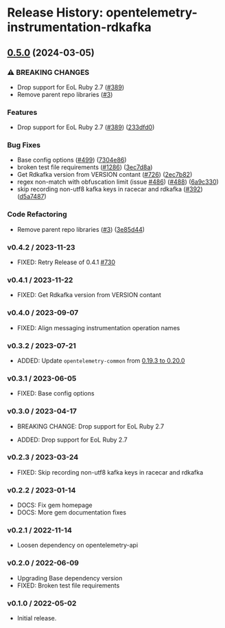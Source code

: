 # Release History: opentelemetry-instrumentation-rdkafka

## [0.5.0](https://github.com/TonyCTHsu/opentelemetry-ruby-contrib/compare/opentelemetry-instrumentation-rdkafka-v0.4.2...opentelemetry-instrumentation-rdkafka/v0.5.0) (2024-03-05)


### ⚠ BREAKING CHANGES

* Drop support for EoL Ruby 2.7 ([#389](https://github.com/TonyCTHsu/opentelemetry-ruby-contrib/issues/389))
* Remove parent repo libraries ([#3](https://github.com/TonyCTHsu/opentelemetry-ruby-contrib/issues/3))

### Features

* Drop support for EoL Ruby 2.7 ([#389](https://github.com/TonyCTHsu/opentelemetry-ruby-contrib/issues/389)) ([233dfd0](https://github.com/TonyCTHsu/opentelemetry-ruby-contrib/commit/233dfd0dae81346e9687090f9d8dfb85215e0ba7))


### Bug Fixes

* Base config options ([#499](https://github.com/TonyCTHsu/opentelemetry-ruby-contrib/issues/499)) ([7304e86](https://github.com/TonyCTHsu/opentelemetry-ruby-contrib/commit/7304e86e9a3beba5c20f790b256bbb54469411ca))
* broken test file requirements ([#1286](https://github.com/TonyCTHsu/opentelemetry-ruby-contrib/issues/1286)) ([3ec7d8a](https://github.com/TonyCTHsu/opentelemetry-ruby-contrib/commit/3ec7d8a456dbd3c9bbad7b397a3da8b8a311d8e3))
* Get Rdkafka version from VERSION contant ([#726](https://github.com/TonyCTHsu/opentelemetry-ruby-contrib/issues/726)) ([2ec7b82](https://github.com/TonyCTHsu/opentelemetry-ruby-contrib/commit/2ec7b82ce4f891c83465264ebadb6781027b43d9))
* regex non-match with obfuscation limit (issue [#486](https://github.com/TonyCTHsu/opentelemetry-ruby-contrib/issues/486)) ([#488](https://github.com/TonyCTHsu/opentelemetry-ruby-contrib/issues/488)) ([6a9c330](https://github.com/TonyCTHsu/opentelemetry-ruby-contrib/commit/6a9c33088c6c9f39b2bc30247a3ed825553c07d4))
* skip recording non-utf8 kafka keys in racecar and rdkafka ([#392](https://github.com/TonyCTHsu/opentelemetry-ruby-contrib/issues/392)) ([d5a7487](https://github.com/TonyCTHsu/opentelemetry-ruby-contrib/commit/d5a74878e657efad2f6de6d5bc6dc25db0b631e3))


### Code Refactoring

* Remove parent repo libraries ([#3](https://github.com/TonyCTHsu/opentelemetry-ruby-contrib/issues/3)) ([3e85d44](https://github.com/TonyCTHsu/opentelemetry-ruby-contrib/commit/3e85d4436d338f326816c639cd2087751c63feb1))

### v0.4.2 / 2023-11-23

* FIXED: Retry Release of 0.4.1 [#730](https://github.com/open-telemetry/opentelemetry-ruby-contrib/issues/730)

### v0.4.1 / 2023-11-22

* FIXED: Get Rdkafka version from VERSION contant

### v0.4.0 / 2023-09-07

* FIXED: Align messaging instrumentation operation names

### v0.3.2 / 2023-07-21

* ADDED: Update `opentelemetry-common` from [0.19.3 to 0.20.0](https://github.com/open-telemetry/opentelemetry-ruby-contrib/pull/537)

### v0.3.1 / 2023-06-05

* FIXED: Base config options 

### v0.3.0 / 2023-04-17

* BREAKING CHANGE: Drop support for EoL Ruby 2.7 

* ADDED: Drop support for EoL Ruby 2.7 

### v0.2.3 / 2023-03-24

* FIXED: Skip recording non-utf8 kafka keys in racecar and rdkafka

### v0.2.2 / 2023-01-14

* DOCS: Fix gem homepage 
* DOCS: More gem documentation fixes 

### v0.2.1 / 2022-11-14

* Loosen dependency on opentelemetry-api

### v0.2.0 / 2022-06-09

* Upgrading Base dependency version
* FIXED: Broken test file requirements

### v0.1.0 / 2022-05-02

* Initial release.
